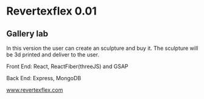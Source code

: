 # Revertexflex 0.01
## Gallery lab
In this version the user can create an sculpture and buy it. The sculpture will be 3d printed and deliver to the user.

Front End: React, ReactFiber(threeJS) and GSAP

Back End: Express, MongoDB

www.revertexflex.com

